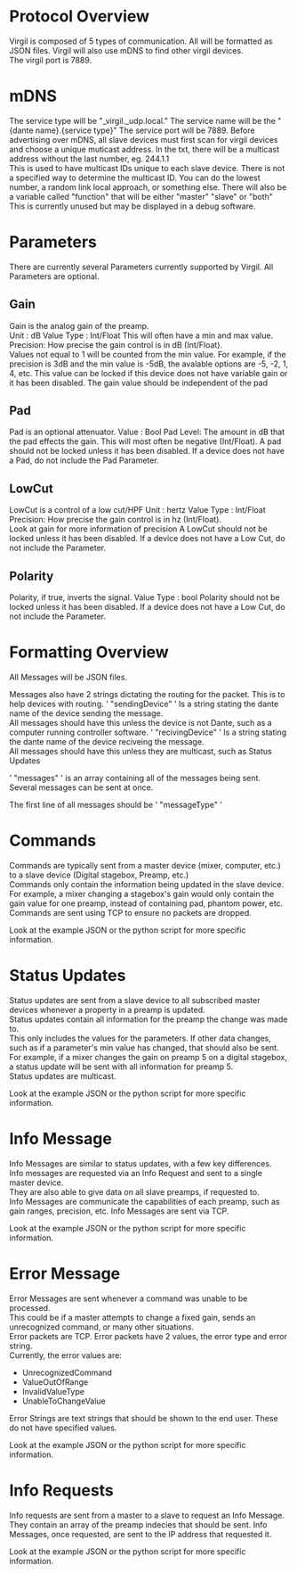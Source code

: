 # Protocol Overview
Virgil is composed of 5 types of communication. All will be formatted as JSON files.
Virgil will also use mDNS to find other virgil devices.  
The virgil port is 7889.

# mDNS
The service type will be "_virgil._udp.local."
The service name will be the "{dante name}.{service type}"
The service port will be 7889.
Before advertising over mDNS, all slave devices must first scan for virgil devices and choose a unique muticast address.
In the txt, there will be a multicast address without the last number, eg. 244.1.1  
This is used to have multicast IDs unique to each slave device. There is not a specified way to determine the multicast ID. You can do the lowest number, a random link local approach, or something else. 
There will also be a variable called "function" that will be either "master" "slave" or "both"  
This is currently unused but may be displayed in a debug software.

# Parameters
There are currently several Parameters currently supported by Virgil. All Parameters are optional.

## Gain
Gain is the analog gain of the preamp.  
Unit : dB
Value Type : Int/Float
This will often have a min and max value.  
Precision: How precise the gain control is in dB (Int/Float).  
Values not equal to 1 will be counted from the min value. 
For example, if the precision is 3dB and the min value is -5dB, the avalable options are -5, -2, 1, 4, etc.
This value can be locked if this device does not have variable gain or it has been disabled.
The gain value should be independent of the pad

## Pad
Pad is an optional attenuator.
Value : Bool
Pad Level: The amount in dB that the pad effects the gain. This will most often be negative (Int/Float).
A pad should not be locked unless it has been disabled. If a device does not have a Pad, do not include the Pad Parameter.

## LowCut
LowCut is a control of a low cut/HPF
Unit : hertz
Value Type : Int/Float
Precision: How precise the gain control is in hz (Int/Float).  
Look at gain for more information of precision
A LowCut should not be locked unless it has been disabled. If a device does not have a Low Cut, do not include the Parameter.

## Polarity
Polarity, if true, inverts the signal.
Value Type : bool
Polarity should not be locked unless it has been disabled. If a device does not have a Low Cut, do not include the Parameter.

# Formatting Overview
All Messages will be JSON files.  

Messages also have 2 strings dictating the routing for the packet. This is to help devices with routing.
' "sendingDevice" ' Is a string stating the dante name of the device sending the message.  
All messages should have this unless the device is not Dante, such as a  computer running controller software.
' "recivingDevice" ' Is a string stating the dante name of the device reciveing the message.  
All messages should have this unless they are multicast, such as Status Updates

' "messages" ' is an array containing all of the messages being sent.  
Several messages can be sent at once.

The first line of all messages should be  ' "messageType" '

# Commands
Commands are typically sent from a master device (mixer, computer, etc.) to a slave device (Digital stagebox, Preamp, etc.)  
Commands only contain the information being updated in the slave device.  
For example, a mixer changing a stagebox's gain would only contain the gain value for one preamp, instead of containing pad, phantom power, etc.  
Commands are sent using TCP to ensure no packets are dropped.  

Look at the example JSON or the python script for more specific information.

# Status Updates
Status updates are sent from a slave device to all subscribed master devices whenever a property in a preamp is updated.  
Status updates contain all information for the preamp the change was made to.  
This only includes the values for the parameters. If other data changes, such as if a parameter's min value has changed, that should also be sent.
For example, if a mixer changes the gain on preamp 5 on a digital stagebox, a status update will be sent with all information for preamp 5.  
Status updates are multicast.

Look at the example JSON or the python script for more specific information.

# Info Message
Info Messages are similar to status updates, with a few key differences.  
Info messages are requested via an Info Request and sent to a single master device.  
They are also able to give data on all slave preamps, if requested to.  
Info Messages are communicate the capabilities of each preamp, such as gain ranges, precision, etc. 
Info Messages are sent via TCP.

Look at the example JSON or the python script for more specific information.

# Error Message
Error Messages are sent whenever a command was unable to be processed.  
This could be if a master attempts to change a fixed gain, sends an unrecognized command, or many other situations.  
Error packets are TCP.
Error packets have 2 values, the error type and error string.  
Currently, the error values are:
- UnrecognizedCommand
- ValueOutOfRange
- InvalidValueType
- UnableToChangeValue

Error Strings are text strings that should be shown to the end user. These do not have specified values.

Look at the example JSON or the python script for more specific information.

# Info Requests
Info requests are sent from a master to a slave to request an Info Message.  
They contain an array of the preamp indecies that should be sent.
Info Messages, once requested, are sent to the IP address that requested it.

Look at the example JSON or the python script for more specific information.